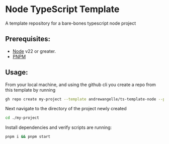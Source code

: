# Node TypeScript Template

A template repository for a bare-bones typescript node project

## Prerequisites:
- [Node](https://nodejs.org/en) v22 or greater.
- [PNPM](https://pnpm.io/installation)

## Usage:

From your local machine, and using the github cli you create a repo from this template by running

```sh
gh repo create my-project --template andrewangelle/ts-template-node --public --clone
```

Next navigate to the directory of the project newly created

```sh
cd ./my-project
```

Install dependencies and verify scripts are running:

```sh
pnpm i && pnpm start
```